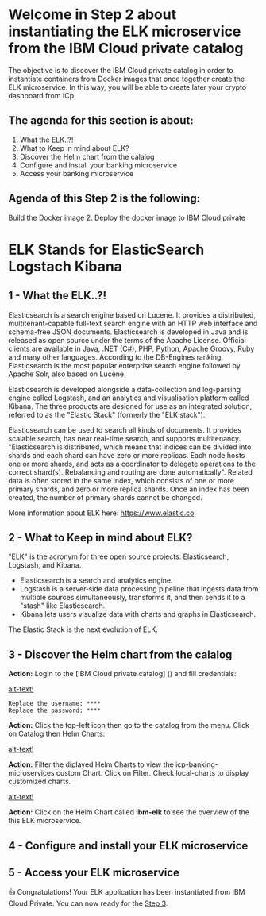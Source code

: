 # Welcome in Step 2 about instantiating the ELK microservice from the IBM Cloud private catalog

The objective is to discover the IBM Cloud private catalog in order to instantiate containers from Docker images that once together create the ELK microservice. In this way, you will be able to create later your crypto dashboard from ICp.

## The agenda for this section is about:
1. What the ELK..?!
2. What to Keep in mind about ELK?
3. Discover the Helm chart from the calalog
4. Configure and install your banking microservice
5. Access your banking microservice

## Agenda of this Step 2 is the following:

Build the Docker image
2. Deploy the docker image to IBM Cloud private

# ELK Stands for ElasticSearch Logstach Kibana

## 1 - What the ELK..?!
Elasticsearch is a search engine based on Lucene. It provides a distributed, multitenant-capable full-text search engine with an HTTP web interface and schema-free JSON documents. Elasticsearch is developed in Java and is released as open source under the terms of the Apache License. Official clients are available in Java, .NET (C#), PHP, Python, Apache Groovy, Ruby and many other languages. According to the DB-Engines ranking, Elasticsearch is the most popular enterprise search engine followed by Apache Solr, also based on Lucene.

Elasticsearch is developed alongside a data-collection and log-parsing engine called Logstash, and an analytics and visualisation platform called Kibana. The three products are designed for use as an integrated solution, referred to as the "Elastic Stack" (formerly the "ELK stack").

Elasticsearch can be used to search all kinds of documents. It provides scalable search, has near real-time search, and supports multitenancy. "Elasticsearch is distributed, which means that indices can be divided into shards and each shard can have zero or more replicas. Each node hosts one or more shards, and acts as a coordinator to delegate operations to the correct shard(s). Rebalancing and routing are done automatically". Related data is often stored in the same index, which consists of one or more primary shards, and zero or more replica shards. Once an index has been created, the number of primary shards cannot be changed.

More information about ELK here: https://www.elastic.co

## 2 - What to Keep in mind about ELK?
"ELK" is the acronym for three open source projects: Elasticsearch, Logstash, and Kibana. 

* Elasticsearch is a search and analytics engine. 
* Logstash is a server‑side data processing pipeline that ingests data from multiple sources simultaneously, transforms it, and then sends it to a "stash" like Elasticsearch. 
* Kibana lets users visualize data with charts and graphs in Elasticsearch. 

The Elastic Stack is the next evolution of ELK.

## 3 - Discover the Helm chart from the calalog

**Action:** Login to the [IBM Cloud private catalog] () and fill credentials:

[alt-text!](https://raw.githubusercontent.com/alexis-chretienne/ICp-banking-microservices/master/images/icp_login.png)


    Replace the username: ****
    Replace the password: ****

**Action:** Click the top-left icon then go to the catalog from the menu. Click on Catalog then Helm Charts.

[alt-text!](https://raw.githubusercontent.com/alexis-chretienne/ICp-banking-microservices/master/images/icp_select_catalog.png)

**Action:** Filter the diplayed Helm Charts to view the icp-banking-microservices custom Chart. Click on Filter. Check local-charts to display customized charts.

[alt-text!](https://raw.githubusercontent.com/alexis-chretienne/ICp-banking-microservices/master/images/icp_catalog.png)

**Action:** Click on the Helm Chart called **ibm-elk** to see the overview of the this ELK microservice.

## 4 - Configure and install your ELK microservice

## 5 - Access your ELK microservice


👍 Congratulations! Your ELK application has been instantiated from IBM Cloud Private. You can now ready for the [Step 3](https://github.com/IBM/protect-data-on-linuxone-with-pervasive-encryption/edit/master/part3.md).
